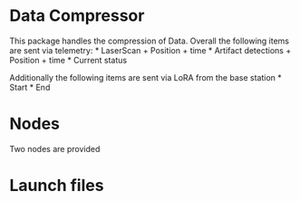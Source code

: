 # Data Compressor

This package handles the compression of Data. Overall the following items are sent via telemetry:
    * LaserScan + Position + time
    * Artifact detections + Position + time
    * Current status

Additionally the following items are sent via LoRA from the base station
    * Start
    * End

# Nodes
Two nodes are provided

# Launch files